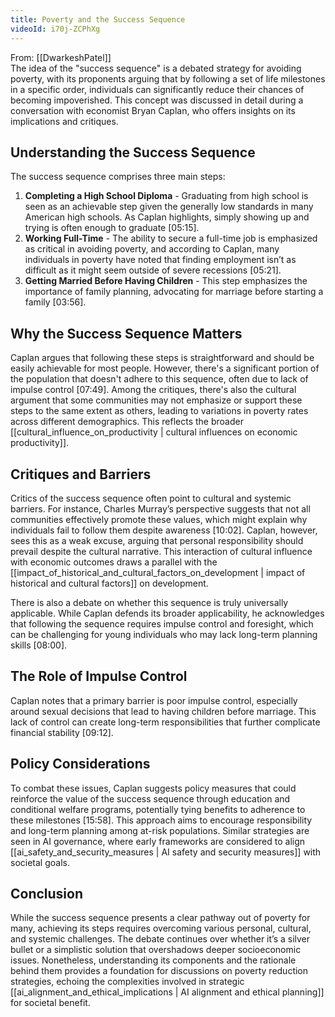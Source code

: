 ```yaml
---
title: Poverty and the Success Sequence
videoId: i70j-ZCPhXg
---
```


From: [[DwarkeshPatel]] <br/> 
The idea of the "success sequence" is a debated strategy for avoiding poverty, with its proponents arguing that by following a set of life milestones in a specific order, individuals can significantly reduce their chances of becoming impoverished. This concept was discussed in detail during a conversation with economist Bryan Caplan, who offers insights on its implications and critiques.

## Understanding the Success Sequence

The success sequence comprises three main steps:
1. **Completing a High School Diploma** - Graduating from high school is seen as an achievable step given the generally low standards in many American high schools. As Caplan highlights, simply showing up and trying is often enough to graduate <a class="yt-timestamp" data-t="05:15">[05:15]</a>.
2. **Working Full-Time** - The ability to secure a full-time job is emphasized as critical in avoiding poverty, and according to Caplan, many individuals in poverty have noted that finding employment isn’t as difficult as it might seem outside of severe recessions <a class="yt-timestamp" data-t="05:21">[05:21]</a>.
3. **Getting Married Before Having Children** - This step emphasizes the importance of family planning, advocating for marriage before starting a family <a class="yt-timestamp" data-t="03:56">[03:56]</a>.

## Why the Success Sequence Matters

Caplan argues that following these steps is straightforward and should be easily achievable for most people. However, there's a significant portion of the population that doesn't adhere to this sequence, often due to lack of impulse control <a class="yt-timestamp" data-t="07:49">[07:49]</a>. Among the critiques, there's also the cultural argument that some communities may not emphasize or support these steps to the same extent as others, leading to variations in poverty rates across different demographics. This reflects the broader [[cultural_influence_on_productivity | cultural influences on economic productivity]].

## Critiques and Barriers

Critics of the success sequence often point to cultural and systemic barriers. For instance, Charles Murray’s perspective suggests that not all communities effectively promote these values, which might explain why individuals fail to follow them despite awareness <a class="yt-timestamp" data-t="10:02">[10:02]</a>. Caplan, however, sees this as a weak excuse, arguing that personal responsibility should prevail despite the cultural narrative. This interaction of cultural influence with economic outcomes draws a parallel with the [[impact_of_historical_and_cultural_factors_on_development | impact of historical and cultural factors]] on development.

There is also a debate on whether this sequence is truly universally applicable. While Caplan defends its broader applicability, he acknowledges that following the sequence requires impulse control and foresight, which can be challenging for young individuals who may lack long-term planning skills <a class="yt-timestamp" data-t="08:00">[08:00]</a>.

## The Role of Impulse Control

Caplan notes that a primary barrier is poor impulse control, especially around sexual decisions that lead to having children before marriage. This lack of control can create long-term responsibilities that further complicate financial stability <a class="yt-timestamp" data-t="09:12">[09:12]</a>.

## Policy Considerations

To combat these issues, Caplan suggests policy measures that could reinforce the value of the success sequence through education and conditional welfare programs, potentially tying benefits to adherence to these milestones <a class="yt-timestamp" data-t="15:58">[15:58]</a>. This approach aims to encourage responsibility and long-term planning among at-risk populations. Similar strategies are seen in AI governance, where early frameworks are considered to align [[ai_safety_and_security_measures | AI safety and security measures]] with societal goals.

## Conclusion

While the success sequence presents a clear pathway out of poverty for many, achieving its steps requires overcoming various personal, cultural, and systemic challenges. The debate continues over whether it’s a silver bullet or a simplistic solution that overshadows deeper socioeconomic issues. Nonetheless, understanding its components and the rationale behind them provides a foundation for discussions on poverty reduction strategies, echoing the complexities involved in strategic [[ai_alignment_and_ethical_implications | AI alignment and ethical planning]] for societal benefit.